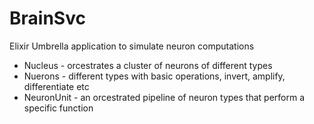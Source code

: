 # BrainSvc
Elixir Umbrella application to simulate neuron computations
  - Nucleus - orcestrates a cluster of neurons of different types
  - Nuerons - different types with basic operations, invert, amplify, differentiate etc
  - NeuronUnit - an orcestrated pipeline of neuron types that perform a specific function

